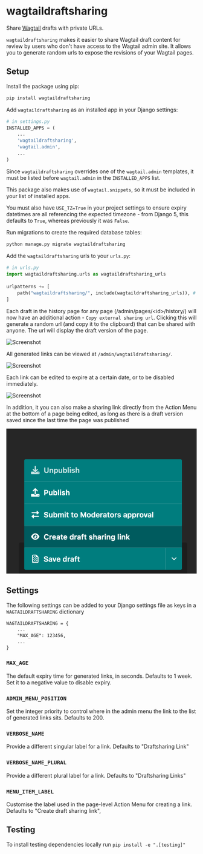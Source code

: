 wagtaildraftsharing
===============

Share [Wagtail](https://wagtail.io) drafts with private URLs.

``wagtaildraftsharing`` makes it easier to share Wagtail draft content for review by users who don't have access to the Wagtail admin site. It allows you to generate random urls to expose the revisions of your Wagtail pages.

## Setup

Install the package using pip:

```bash
pip install wagtaildraftsharing
```

Add ``wagtaildraftsharing`` as an installed app in your Django settings:

```python
# in settings.py
INSTALLED_APPS = (
    ...
    'wagtaildraftsharing',
    'wagtail.admin',
    ...
)
```

Since ``wagtaildraftsharing`` overrides one of the ``wagtail.admin`` templates, it must be listed before ``wagtail.admin`` in the ``INSTALLED_APPS`` list.

This package also makes use of ``wagtail.snippets``, so it must be included in your list of installed apps.

You must also have ``USE_TZ=True`` in your project settings to ensure expiry datetimes are all referencing the expected timezone - from Django 5, this defaults to ``True``, whereas previously it was ``False``.

Run migrations to create the required database tables:

```bash
python manage.py migrate wagtaildraftsharing
```

Add the ``wagtaildraftsharing`` urls to your ``urls.py``:

```python
# in urls.py
import wagtaildraftsharing.urls as wagtaildraftsharing_urls

urlpatterns += [
    path("wagtaildraftsharing/", include(wagtaildraftsharing_urls)), # or whatever url you want
]
```

Each draft in the history page for any page (/admin/pages/\<id\>/history/) will now have an additional action - ``Copy external sharing url``. Clicking this will generate a random url (and copy it to the clipboard) that can be shared with anyone. The url will display the draft version of the page.

![Screenshot](docs/images/history.png)

All generated links can be viewed at ``/admin/wagtaildraftsharing/``.

![Screenshot](docs/images/sharinglinks.png)

Each link can be edited to expire at a certain date, or to be disabled immediately.

![Screenshot](docs/images/sharinglink.png)

In addition, it you can also make a sharing link directly from the Action Menu at the bottom of a page being edited, as long as there is a
draft version saved since the last time the page was published

![Screenshot](docs/images/action_menu.png)

## Settings

The following settings can be added to your Django settings file as keys in a `WAGTAILDRAFTSHARING` dictionary

```
WAGTAILDRAFTSHARING = {
    ...
    "MAX_AGE": 123456,
    ...
}
```

### ``MAX_AGE``

The default expiry time for generated links, in seconds. Defaults to 1 week. Set it to a negative value to disable expiry.

### ```ADMIN_MENU_POSITION```

Set the integer priority to control where in the admin menu
the link to the list of generated links sits. Defaults to 200.

### ```VERBOSE_NAME```

Provide a different singular label for a link. Defaults to "Draftsharing Link"

### ```VERBOSE_NAME_PLURAL```

Provide a different plural label for a link. Defaults to "Draftsharing Links"

### ```MENU_ITEM_LABEL```

Customise the label used in the page-level Action Menu for creating a link. Defaults to "Create draft sharing link",

## Testing

To install testing dependencies locally run `pip install -e ".[testing]"`
